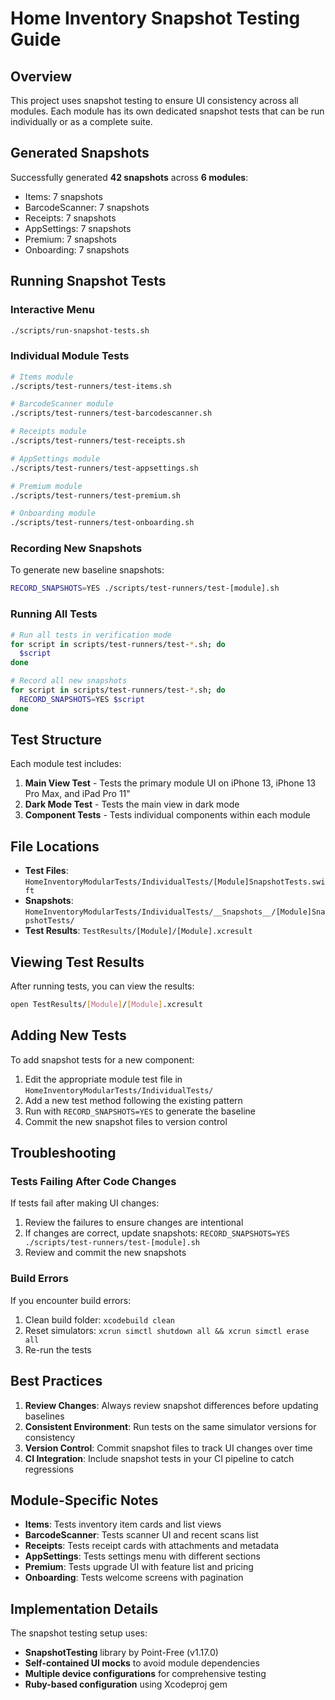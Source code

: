 # Home Inventory Snapshot Testing Guide

## Overview

This project uses snapshot testing to ensure UI consistency across all modules. Each module has its own dedicated snapshot tests that can be run individually or as a complete suite.

## Generated Snapshots

Successfully generated **42 snapshots** across **6 modules**:
- Items: 7 snapshots
- BarcodeScanner: 7 snapshots  
- Receipts: 7 snapshots
- AppSettings: 7 snapshots
- Premium: 7 snapshots
- Onboarding: 7 snapshots

## Running Snapshot Tests

### Interactive Menu
```bash
./scripts/run-snapshot-tests.sh
```

### Individual Module Tests
```bash
# Items module
./scripts/test-runners/test-items.sh

# BarcodeScanner module  
./scripts/test-runners/test-barcodescanner.sh

# Receipts module
./scripts/test-runners/test-receipts.sh

# AppSettings module
./scripts/test-runners/test-appsettings.sh

# Premium module
./scripts/test-runners/test-premium.sh

# Onboarding module
./scripts/test-runners/test-onboarding.sh
```

### Recording New Snapshots
To generate new baseline snapshots:
```bash
RECORD_SNAPSHOTS=YES ./scripts/test-runners/test-[module].sh
```

### Running All Tests
```bash
# Run all tests in verification mode
for script in scripts/test-runners/test-*.sh; do
  $script
done

# Record all new snapshots
for script in scripts/test-runners/test-*.sh; do
  RECORD_SNAPSHOTS=YES $script
done
```

## Test Structure

Each module test includes:
1. **Main View Test** - Tests the primary module UI on iPhone 13, iPhone 13 Pro Max, and iPad Pro 11"
2. **Dark Mode Test** - Tests the main view in dark mode
3. **Component Tests** - Tests individual components within each module

## File Locations

- **Test Files**: `HomeInventoryModularTests/IndividualTests/[Module]SnapshotTests.swift`
- **Snapshots**: `HomeInventoryModularTests/IndividualTests/__Snapshots__/[Module]SnapshotTests/`
- **Test Results**: `TestResults/[Module]/[Module].xcresult`

## Viewing Test Results

After running tests, you can view the results:
```bash
open TestResults/[Module]/[Module].xcresult
```

## Adding New Tests

To add snapshot tests for a new component:

1. Edit the appropriate module test file in `HomeInventoryModularTests/IndividualTests/`
2. Add a new test method following the existing pattern
3. Run with `RECORD_SNAPSHOTS=YES` to generate the baseline
4. Commit the new snapshot files to version control

## Troubleshooting

### Tests Failing After Code Changes
If tests fail after making UI changes:
1. Review the failures to ensure changes are intentional
2. If changes are correct, update snapshots: `RECORD_SNAPSHOTS=YES ./scripts/test-runners/test-[module].sh`
3. Review and commit the new snapshots

### Build Errors
If you encounter build errors:
1. Clean build folder: `xcodebuild clean`
2. Reset simulators: `xcrun simctl shutdown all && xcrun simctl erase all`
3. Re-run the tests

## Best Practices

1. **Review Changes**: Always review snapshot differences before updating baselines
2. **Consistent Environment**: Run tests on the same simulator versions for consistency
3. **Version Control**: Commit snapshot files to track UI changes over time
4. **CI Integration**: Include snapshot tests in your CI pipeline to catch regressions

## Module-Specific Notes

- **Items**: Tests inventory item cards and list views
- **BarcodeScanner**: Tests scanner UI and recent scans list
- **Receipts**: Tests receipt cards with attachments and metadata
- **AppSettings**: Tests settings menu with different sections
- **Premium**: Tests upgrade UI with feature list and pricing
- **Onboarding**: Tests welcome screens with pagination

## Implementation Details

The snapshot testing setup uses:
- **SnapshotTesting** library by Point-Free (v1.17.0)
- **Self-contained UI mocks** to avoid module dependencies
- **Multiple device configurations** for comprehensive testing
- **Ruby-based configuration** using Xcodeproj gem